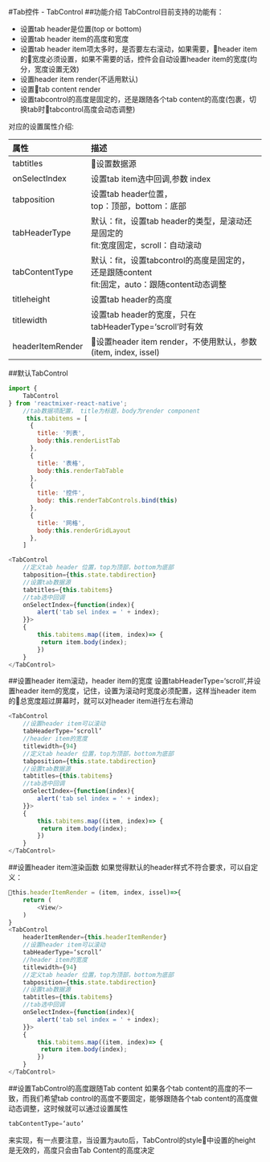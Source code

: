 #Tab控件 - TabControl
##功能介绍
TabControl目前支持的功能有：
 * 设置tab header是位置(top or bottom)
 * 设置tab header item的高度和宽度
 * 设置tab header item项太多时，是否要左右滚动，如果需要，header item的宽度必须设置，如果不需要的话，控件会自动设置header item的宽度(均分，宽度设置无效)
 * 设置header item render(不适用默认)
 * 设置tab content render
 * 设置tabcontrol的高度是固定的，还是跟随各个tab content的高度(包裹，切换tab时tabcontrol高度会动态调整)

对应的设置属性介绍:
 

 属性 | 描述
:-|:-
tabtitles|设置数据源
onSelectIndex|设置tab item选中回调,参数 index
tabposition|设置tab header位置，<br/>top：顶部，bottom：底部
tabHeaderType|默认：fit，设置tab header的类型，是滚动还是固定的<br/>fit:宽度固定，scroll：自动滚动
tabContentType|默认：fit，设置tabcontrol的高度是固定的，还是跟随content<br/>fit:固定，auto：跟随content动态调整
titleheight|设置tab header的高度
titlewidth|设置tab header的宽度，只在tabHeaderType=‘scroll’时有效
headerItemRender|设置header item render，不使用默认，参数(item, index, issel)

##默认TabControl
```javascript
import {
    TabControl
} from 'reactmixer-react-native';
    //tab数据项配置， title为标题，body为render component
     this.tabitems = [
      {
        title: '列表',
        body:this.renderListTab
      },
      {
        title: '表格',
        body:this.renderTabTable
      },
      {
        title: '控件',
        body: this.renderTabControls.bind(this)
      },
      {
        title: '网格',
        body:this.renderGridLayout
      },
    ]

<TabControl 
    //定义tab header 位置，top为顶部，bottom为底部
    tabposition={this.state.tabdirection} 
    //设置tab数据源
    tabtitles={this.tabitems}
    //tab选中回调
    onSelectIndex={function(index){
        alert('tab sel index = ' + index);
    }}>
    {
        this.tabitems.map((item, index)=> {
         return item.body(index);
        })
    }
</TabControl>
```

##设置header item滚动，header item的宽度
设置tabHeaderType=‘scroll’,并设置header item的宽度，记住，设置为滚动时宽度必须配置，这样当header item的总宽度超过屏幕时，就可以对header item进行左右滑动
```javascript
<TabControl 
    //设置header item可以滚动
    tabHeaderType=‘scroll’
    //header item的宽度
    titlewidth={94}
    //定义tab header 位置，top为顶部，bottom为底部
    tabposition={this.state.tabdirection} 
    //设置tab数据源
    tabtitles={this.tabitems}
    //tab选中回调
    onSelectIndex={function(index){
        alert('tab sel index = ' + index);
    }}>
    {
        this.tabitems.map((item, index)=> {
         return item.body(index);
        })
    }
</TabControl>
```
##设置header item渲染函数
如果觉得默认的header样式不符合要求，可以自定义：
```javascript
this.headerItemRender = (item, index, issel)=>{
    return (
        <View/>
    )
}
<TabControl 
    headerItemRender={this.headerItemRender}
    //设置header item可以滚动
    tabHeaderType=‘scroll’
    //header item的宽度
    titlewidth={94}
    //定义tab header 位置，top为顶部，bottom为底部
    tabposition={this.state.tabdirection} 
    //设置tab数据源
    tabtitles={this.tabitems}
    //tab选中回调
    onSelectIndex={function(index){
        alert('tab sel index = ' + index);
    }}>
    {
        this.tabitems.map((item, index)=> {
         return item.body(index);
        })
    }
</TabControl>
```
##设置TabControl的高度跟随Tab content
如果各个tab content的高度的不一致，而我们希望tab control的高度不要固定，能够跟随各个tab content的高度做动态调整，这时候就可以通过设置属性
```javascript
tabContentType=‘auto’
```
来实现，有一点要注意，当设置为auto后，TabControl的style中设置的height是无效的，高度只会由Tab Content的高度决定

